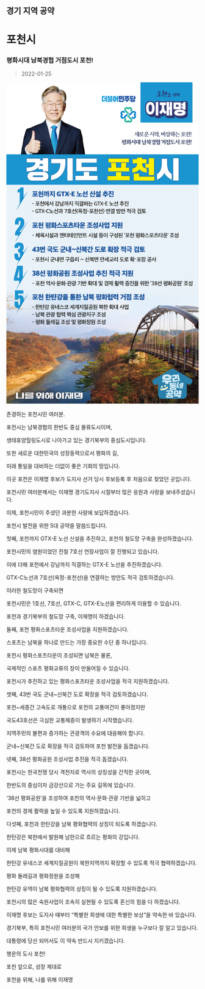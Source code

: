 ## 경기 지역 공약

# 포천시

### 평화시대 남북경협 거점도시 포천!
> 2022-01-25

![포천시 지역공약](./005_009_029.png)

존경하는 포천시민 여러분.

 

포천시는 남북경협의 한반도 중심 물류도시이며, 

생태휴양힐링도시로 나아가고 있는 경기북부의 중심도시입니다. 

또한 새로운 대한민국의 성장동력으로서 평화의 길, 

미래 통일을 대비하는 더없이 좋은 기회의 땅입니다.

 

이곳 포천은 이재명 후보가 도지사 선거 당시 후보등록 후 처음으로 찾았던 곳입니다. 

포천시민 여러분께서는 이재명 경기도지사 시절부터 많은 응원과 사랑을 보내주셨습니다. 

 

이제, 포천시민이 주셨던 과분한 사랑에 보답하겠습니다.

포천시 발전을 위한 5대 공약을 말씀드립니다. 

 

 

첫째, 포천까지 GTX-E 노선 신설을 추진하고, 포천의 철도망 구축을 완성하겠습니다.

포천시민의 염원이었던 전철 7호선 연장사업이 잘 진행되고 있습니다. 

이에 더해 포천에서 강남까지 직결하는 GTX-E 노선을 추진하겠습니다.  

GTX-C노선과 7호선(옥정-포천선)을 연결하는 방안도 적극 검토하겠습니다. 

이러한 철도망이 구축되면 

포천시민은 1호선, 7호선, GTX-C, GTX-E노선을 편리하게 이용할 수 있습니다.  

포천과 경기북부의 철도망 구축, 이재명이 하겠습니다.

 

둘째, 포천 평화스포츠타운 조성사업을 지원하겠습니다. 

스포츠는 남북을 하나로 만드는 가장 중요한 수단 중 하나입니다.

포천시 평화스포츠타운이 조성되면 남북은 물론, 

국제적인 스포츠 평화교류의 장이 만들어질 수 있습니다. 

포천시가 추진하고 있는 평화스포츠타운 조성사업을 적극 지원하겠습니다. 

 

셋째, 43번 국도 군내~신북간 도로 확장을 적극 검토하겠습니다. 

포천~세종간 고속도로 개통으로 포천의 교통여건이 좋아졌지만

국도43호선은 극심한 교통체증이 발생하기 시작했습니다. 

지역주민의 불편과 증가하는 관광객의 수요에 대응해야 합니다. 

군내~신북간 도로 확장을 적극 검토하여 포천 발전을 돕겠습니다.

 

넷째, 38선 평화공원 조성사업 추진을 적극 돕겠습니다. 

포천시는 한국전쟁 당시 격전지로 역사의 상징성을 간직한 곳이며, 

한반도의 중심이자 금강산으로 가는 주요 길목에 있습니다.

‘38선 평화공원’을 조성하여 포천의 역사·문화·관광 기반을 넓히고 

포천의 경제 활력을 높일 수 있도록 지원하겠습니다. 

 

다섯째, 포천과 한탄강을 남북 평화협력의 상징이 되도록 하겠습니다. 

한탄강은 북한에서 발원해 남한으로 흐르는 평화의 강입니다.

이제 남북 평화시대를 대비해 

한탄강 유네스코 세계지질공원이 북한지역까지 확장할 수 있도록 적극 협력하겠습니다.

평화 둘레길과 평화정원을 조성해  

한탄강 유역이 남북 평화협력의 상징이 될 수 있도록 지원하겠습니다. 

 

포천시의 많은 숙원사업이 조속히 실현될 수 있도록 혼신의 힘을 다 하겠습니다.

이재명 후보는 도지사 때부터 “특별한 희생에 대한 특별한 보상”을 약속한 바 있습니다.

경기북부, 특히 포천시민 여러분의 국가 안보를 위한 희생을 누구보다 잘 알고 있습니다. 

대통령에 당선 되어서도 이 약속 반드시 지키겠습니다.

 

행운의 도시 포천! 

포천 앞으로, 성장 제대로

포천을 위해, 나를 위해 이재명